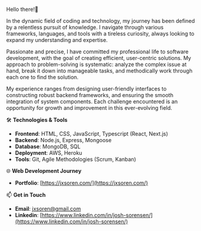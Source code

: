 Hello there!👋

In the dynamic field of coding and technology, my journey has been defined by a relentless pursuit of knowledge. I navigate through various frameworks, languages, and tools with a tireless curiosity, always looking to expand my understanding and expertise.

Passionate and precise, I have committed my professional life to software development, with the goal of creating efficient, user-centric solutions. My approach to problem-solving is systematic: analyze the complex issue at hand, break it down into manageable tasks, and methodically work through each one to find the solution.

My experience ranges from designing user-friendly interfaces to constructing robust backend frameworks, and ensuring the smooth integration of system components. Each challenge encountered is an opportunity for growth and improvement in this ever-evolving field.

🛠️ **Technologies & Tools**
- **Frontend**: HTML, CSS, JavaScript, Typescript (React, Next.js)
- **Backend**: Node.js, Express, Mongoose
- **Database**: MongoDB, SQL
- **Deployment**: AWS, Heroku
- **Tools**: Git, Agile Methodologies (Scrum, Kanban)

🌐 **Web Development Journey**
- **Portfolio**: [https://jxsoren.com/](https://jxsoren.com/)

📫 **Get in Touch**
- **Email**: [jxsoren@gmail.com](mailto:jxsoren@gmail.com)
- **Linkedin**: [https://www.linkedin.com/in/josh-sorensen/](https://www.linkedin.com/in/josh-sorensen/)
